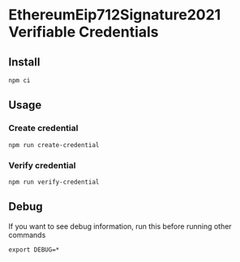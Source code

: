# EthereumEip712Signature2021 Verifiable Credentials

## Install

```
npm ci
```

## Usage

### Create credential

```
npm run create-credential
```

### Verify credential

```
npm run verify-credential
```

## Debug

If you want to see debug information, run this before running other commands

```
export DEBUG=*
```